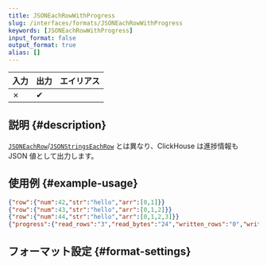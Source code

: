 ```yaml
---
title: JSONEachRowWithProgress
slug: /interfaces/formats/JSONEachRowWithProgress
keywords: [JSONEachRowWithProgress]
input_format: false
output_format: true
alias: []
---
```


| 入力   | 出力  | エイリアス |
|-------|--------|-------|
| ✗     | ✔      |       |

## 説明 {#description}

[`JSONEachRow`](./JSONEachRow.md)/[`JSONStringsEachRow`](./JSONStringsEachRow.md) とは異なり、ClickHouse は進捗情報も JSON 値として出力します。

## 使用例 {#example-usage}

```json
{"row":{"num":42,"str":"hello","arr":[0,1]}}
{"row":{"num":43,"str":"hello","arr":[0,1,2]}}
{"row":{"num":44,"str":"hello","arr":[0,1,2,3]}}
{"progress":{"read_rows":"3","read_bytes":"24","written_rows":"0","written_bytes":"0","total_rows_to_read":"3"}}
```

## フォーマット設定 {#format-settings}
